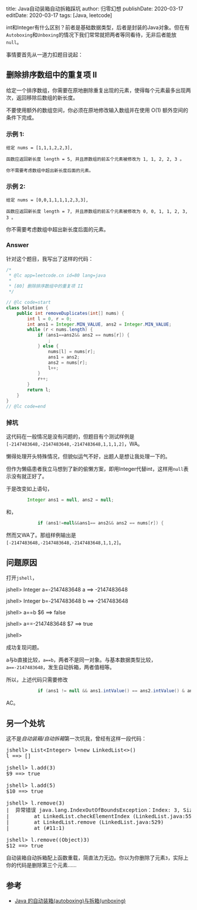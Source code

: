 title: Java自动装箱自动拆箱踩坑
author: 归零幻想
publishDate: 2020-03-17
editDate: 2020-03-17
tags: [Java, leetcode]

<!--config-->

int和Integer有什么区别？前者是基础数据类型，后者是封装的Java对象。但在有`Autoboxing`和`Unboxing`的情况下我们常常就把两者等同看待，无非后者能放`null`。

事情要首先从一道力扣题目说起：

## 删除排序数组中的重复项 II
给定一个排序数组，你需要在原地删除重复出现的元素，使得每个元素最多出现两次，返回移除后数组的新长度。

不要使用额外的数组空间，你必须在原地修改输入数组并在使用 O(1) 额外空间的条件下完成。

<!--summary-->

### 示例 1:

```
给定 nums = [1,1,1,2,2,3],

函数应返回新长度 length = 5, 并且原数组的前五个元素被修改为 1, 1, 2, 2, 3 。

你不需要考虑数组中超出新长度后面的元素。
```

### 示例 2:

```
给定 nums = [0,0,1,1,1,1,2,3,3],

函数应返回新长度 length = 7, 并且原数组的前五个元素被修改为 0, 0, 1, 1, 2, 3, 3 。
```

你不需要考虑数组中超出新长度后面的元素。

### Answer

针对这个题目，我写出了这样的代码：

```java
/*
 * @lc app=leetcode.cn id=80 lang=java
 *
 * [80] 删除排序数组中的重复项 II
 */

// @lc code=start
class Solution {
    public int removeDuplicates(int[] nums) {
        int l = 0, r = 0;
        int ans1 = Integer.MIN_VALUE, ans2 = Integer.MIN_VALUE;
        while (r < nums.length) {
            if (ans1==ans2&& ans2 == nums[r]) {
                ;
            } else {
                nums[l] = nums[r];
                ans1 = ans2;
                ans2 = nums[r];
                l++;
            }
            r++;
        }
        return l;
    }
}
// @lc code=end
```

### 掉坑
这代码在一般情况是没有问题的，但题目有个测试样例是`[-2147483648,-2147483648,-2147483648,1,1,1,2]`，WA。

懒得处理开头特殊情况，但貌似运气不好，出题人是想让我处理一下的。

但作为懒癌患者我立马想到了新的偷懒方案，即用Integer代替int，这样用`null`表示没有就正好了。

于是改变如上语句，

```java
        Integer ans1 = null, ans2 = null;
```

和，

```java
            if (ans1!=null&&ans1== ans2&& ans2 == nums[r]) {
```

然而又WA了。那组样例输出是`[-2147483648,-2147483648,-2147483648,1,1,2]`。

## 问题原因
打开`jshell`，

jshell&gt; Integer a=-2147483648
a ==&gt; -2147483648

jshell&gt; Integer b=-2147483648
b ==&gt; -2147483648

jshell&gt; a==b
$6 ==&gt; false

jshell&gt; a==-2147483648
$7 ==&gt; true

jshell&gt; 

成功复现问题。

a与b直接比较，`a==b`，两者不是同一对象。与基本数据类型比较，`a==-2147483648`，发生自动拆箱，两者值相等。

所以，上述代码只需要修改

```java
            if (ans1 != null && ans1.intValue() == ans2.intValue() & ans2 == nums[r]) {
```

AC。

## 另一个处坑
这不是*自动装箱/自动拆箱*第一次坑我，曾经有这样一段代码：


<pre>jshell&gt; List&lt;Integer&gt; l=new LinkedList&lt;&gt;()
l ==&gt; []

jshell&gt; l.add(3)
$9 ==&gt; true

jshell&gt; l.add(5)
$10 ==&gt; true

jshell&gt; l.remove(3)
|  异常错误 java.lang.IndexOutOfBoundsException：Index: 3, Size: 2
|        at LinkedList.checkElementIndex (LinkedList.java:559)
|        at LinkedList.remove (LinkedList.java:529)
|        at (#11:1)

jshell&gt; l.remove((Object)3)
$12 ==&gt; true
</pre>


自动装箱自动拆箱配上函数重载，简直法力无边。你以为你删除了元素`3`，实际上你的代码是删除第三个元素……

## 参考
- [Java 的自动装箱(autoboxing)与拆箱(unboxing) ](http://chanthuang.github.io/2016/09/07/java-autoboxing-and-unboxing/)
